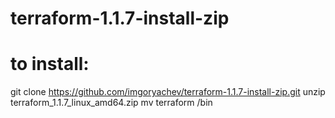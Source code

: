 # terraform-1.1.7-install-zip

# to install:

git clone https://github.com/imgoryachev/terraform-1.1.7-install-zip.git
unzip terraform_1.1.7_linux_amd64.zip
mv terraform /bin
